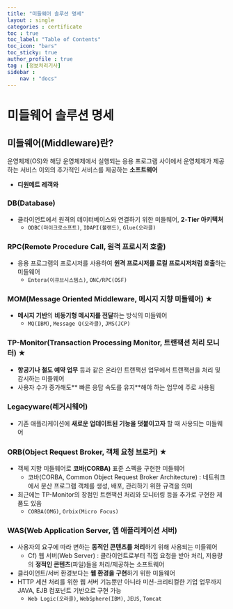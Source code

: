 ```yaml
---
title: "미들웨어 솔루션 명세"
layout : single
categories : certificate
toc : true
toc_label: "Table of Contents"
toc_icon: "bars"
toc_sticky: true
author_profile : true
tag : [정보처리기사]
sidebar :
    nav : "docs"
---
```


# 미들웨어 솔루션 명세
## 미들웨어(Middleware)란?
운영체제(OS)와 해당 운영체제에서 실행되는 응용 프로그램 사이에서 운영체제가 제공하는 서비스 이외의 추가적인 서비스를 제공하는 **소프트웨어**
- **디원메트 레객와**

### DB(Database)
- 클라이언트에서 원격의 데이터베이스와 연결하기 위한 미들웨어, **2-Tier 아키텍처**
  - `ODBC(마이크로소프트)`, `IDAPI(볼랜드)`, `Glue(오라클)`

### RPC(Remote Procedure Call, 원격 프로시저 호출)
- 응용 프로그램의 프로시저를 사용하여 **원격 프로시저를 로컬 프로시저처럼 호출**하는 미들웨어
  - `Entera(이큐브시스템스)`, `ONC/RPC(OSF)`

### MOM(Message Oriented Middleware, 메시지 지향 미들웨어) ★
- **메시지 기반**의 **비동기형 메시지를 전달**하는 방식의 미들웨어
  - `MQ(IBM)`, `Message Q(오라클)`, `JMS(JCP)`

### TP-Monitor(Transaction Processing Monitor, 트랜잭션 처리 모니터) ★
- **항공기나 철도 예약 업무** 등과 같은 온라인 트랜잭션 업무에서 트랜잭션을 처리 및 감시하는 미들웨어
- 사용자 수가 증가해도** 빠른 응답 속도를 유지**해야 하는 업무에 주로 사용됨

### Legacyware(레거시웨어)
- 기존 애플리케이션에 **새로운 업데이트된 기능을 덧붙이고자** 할 때 사용되는 미들웨어

### ORB(Object Request Broker, 객체 요청 브로커) ★
- 객체 지향 미들웨어로 **코바(CORBA)** 표준 스펙을 구현한 미들웨어
  - 코바(CORBA, Common Object Request Broker Architecture) : 네트워크에서 분산 프로그램 객체를 생성, 배포, 관리하기 위한 규격을 의미
- 최근에는 TP-Monitor의 장점인 트랜잭션 처리와 모니터링 등을 추가로 구현한 제품도 있음
  - `CORBA(OMG)`, `Orbix(Micro Focus)`

### WAS(Web Application Server, 앱 애플리케이션 서버)
- 사용자의 요구에 따라 변하는 **동적인 콘텐츠를 처리**하기 위해 사용되는 미들웨어
  - Cf) 웹 서버(Web Server) : 클라이언트로부터 직접 요청을 받아 처리, 저용량의 **정적인 콘텐츠**(파일)들을 처리/제공하는 소프트웨어
- 클라이언트/서버 환경보다는 **웹 환경을 구현**하기 위한 미들웨어
- HTTP 세션 처리를 위한 웹 서버 기능뿐만 아니라 미션-크리티컬한 기업 업무까지 JAVA, EJB 컴포넌트 기반으로 구현 가능
  - `Web Logic(오라클)`, `WebSphere(IBM)`, `JEUS`, `Tomcat`